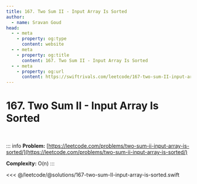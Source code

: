 ```yaml
---
title: 167. Two Sum II - Input Array Is Sorted
author:
  - name: Sravan Goud
head:
  - - meta
    - property: og:type
      content: website
  - - meta
    - property: og:title
      content: 167. Two Sum II - Input Array Is Sorted
  - - meta
    - property: og:url
      content: https://swiftrivals.com/leetcode/167-two-sum-II-input-array-is-sorted
---
```


# 167. Two Sum II - Input Array Is Sorted

<br/>

::: info
**Problem:** [https://leetcode.com/problems/two-sum-ii-input-array-is-sorted/](https://leetcode.com/problems/two-sum-ii-input-array-is-sorted/)

**Complexity:** O(n)
:::

<<< @/leetcode/@solutions/167-two-sum-II-input-array-is-sorted.swift